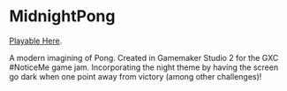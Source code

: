 # MidnightPong
[Playable Here](https://zami77.github.io/MidnightPong/).

A modern imagining of Pong. Created in Gamemaker Studio 2 for the GXC #NoticeMe game jam. 
Incorporating the night theme by having the screen go dark when one point away from victory (among other challenges)!
